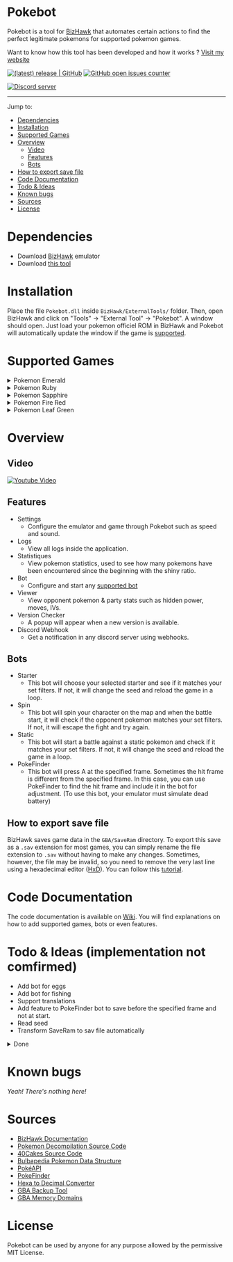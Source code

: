 # Pokebot
Pokebot is a tool for [BizHawk](https://github.com/TASEmulators/BizHawk) that automates certain actions to find the perfect legitimate pokemons for supported pokemon games.

Want to know how this tool has been developed and how it works ? [Visit my website](https://damienbrebion.com/#blogs)

[![(latest) release | GitHub](https://img.shields.io/github/release/Kakumi/Pokebot.svg?logo=github&logoColor=333333&sort=semver&style=popout)](https://github.com/Kakumi/Pokebot/releases/latest)
[![GitHub open issues counter](https://img.shields.io/github/issues-raw/Kakumi/Pokebot.svg?logo=github&logoColor=333333&style=popout)](https://github.com/Kakumi/Pokebot/issues)

<a href="https://discord.gg/wvQKYmuMnK"><img src="https://discordapp.com/api/guilds/1178966789477126176/widget.png?style=banner2" alt="Discord server"></a>

---

Jump to:
* [Dependencies](#dependencies)
* [Installation](#install)
* [Supported Games](#supported-games)
* [Overview](#overview)
  * [Video](#overview-video)
  * [Features](#overview-features)
  * [Bots](#overview-bots)
* [How to export save file](#export-save)
* [Code Documentation](#code-documentation)
* [Todo & Ideas](#todo)
* [Known bugs](#known-bugs)
* [Sources](#sources)
* [License](#license)

# <a name="dependencies"></a>Dependencies
* Download [BizHawk](https://github.com/TASEmulators/BizHawk) emulator
* Download [this tool](https://github.com/Kakumi/Pokebot/releases/latest)

# <a name="install"></a>Installation
Place the file `Pokebot.dll` inside `BizHawk/ExternalTools/` folder. Then, open BizHawk and click on "Tools" -> "External Tool" -> "Pokebot". A window should open. Just load your pokemon officiel ROM in BizHawk and Pokebot will automatically update the window if the game is [supported](#supported-games).

# <a name="supported-games"></a>Supported Games
<details>
  <summary>Pokemon Emerald</summary>

 | Nom          | Hash                                     | Supported | Tested |
 |--------------|------------------------------------------|-----------|--------|
 | USA (Europe) | f3ae088181bf583e55daf962a92bb46f4f1d07b7 |     ✅     |    ✅   |
 | French       | ca666651374d89ca439007bed54d839eb7bd14d0 |     ✅     |    ✅   |
 | Deutch       | 61c2eb2b380b1a75f0c94b767a2d4c26cd7ce4e3 |     ✅     |    ❌   |
 | Italian      | 1692db322400c3141c5de2db38469913ceb1f4d4 |     ✅     |    ❌   |
 | Japanese     | d7cf8f156ba9c455d164e1ea780a6bf1945465c2 |     ✅     |    ❌   |
 | Spanish      | fe1558a3dcb0360ab558969e09b690888b846dd9 |     ✅     |    ❌   |
</details>

<details>
  <summary>Pokemon Ruby</summary>

 | Nom                | Hash                                     | Supported | Tested |
 |--------------------|------------------------------------------|-----------|--------|
 | USA (Europe)       | f28b6ffc97847e94a6c21a63cacf633ee5c8df1e |     ✅     |    ✅   |
 | USA (Europe) rev 1 | 610b96a9c9a7d03d2bafb655e7560ccff1a6d894 |     ✅     |    ❌   |
 | USA (Europe) rev 2 | 5b64eacf892920518db4ec664e62a086dd5f5bc8 |     ✅     |    ❌   |
 | French             | a6ee94202bec0641c55d242757e84dc89336d4cb |     ✅     |    ✅   |
 | French rev 1       | ba888dfba231a231cbd60fe228e894b54fb1ed79 |     ✅     |    ❌   |
 | Deutch             | 1c2a53332382e14dab8815e3a6dd81ad89534050 |     ✅     |    ❌   |
 | Deutch rev 1       | 424740be1fc67a5ddb954794443646e6aeee2c1b |     ✅     |    ❌   |
 | Italian            | 2b3134224392f58da00f802faa1bf4b5cf6270be |     ✅     |    ❌   |
 | Italian rev 1      | 015a5d380afe316a2a6fcc561798ebff9dfb3009 |     ✅     |    ❌   |
 | Japanese           | 5c5e546720300b99ae45d2aa35c646c8b8ff5c56 |     ✅     |    ❌   |
 | Japanese rev 1     | 971e0d670a95e5b32240b2deed20405b8daddf47 |     ✅     |    ❌   |
 | Spanish            | 1f49f7289253dcbfecbc4c5ba3e67aa0652ec83c |     ✅     |    ❌   |
 | Spanish rev 1      | 9ac73481d7f5d150a018309bba91d185ce99fb7c |     ✅     |    ❌   |
</details>

<details>
  <summary>Pokemon Sapphire</summary>

 | Nom                | Hash                                     | Supported | Tested |
 |--------------------|------------------------------------------|-----------|--------|
 | USA (Europe)       | 3ccbbd45f8553c36463f13b938e833f652b793e4 |     ✅     |    ✅   |
 | USA (Europe) rev 1 | 4722efb8cd45772ca32555b98fd3b9719f8e60a9 |     ✅     |    ❌   |
 | USA (Europe) rev 2 | 89b45fb172e6b55d51fc0e61989775187f6fe63c |     ✅     |    ❌   |
 | French             | c269b5692b2d0e5800ba1ddf117fda95ac648634 |     ✅     |    ✅   |
 | French rev 1       | 860e93f5ea44f4278132f6c1ee5650d07b852fd8 |     ✅     |    ❌   |
 | Deutch             | 5a087835009d552d4c5c1f96be3be3206e378153 |     ✅     |    ❌   |
 | Deutch rev 1       | 7e6e034f9cdca6d2c4a270fdb50a94def5883d17 |     ✅     |    ❌   |
 | Italian            | f729dd571fb2c09e72c5c1d68fe0a21e72713d34 |     ✅     |    ❌   |
 | Italian rev 1      | 73edf67b9b82ff12795622dca412733755d2c0fe |     ✅     |    ❌   |
 | Japanese           | 3233342c2f3087e6ffe6c1791cd5867db07df842 |     ✅     |    ❌   |
 | Japanese rev 1     | 01f509671445965236ac4c6b5a354fe2f1e69f13 |     ✅     |    ❌   |
 | Spanish            | 3a6489189e581c4b29914071b79207883b8c16d8 |     ✅     |    ❌   |
 | Spanish rev 1      | 0fe9ad1e602e2fafa090aee25e43d6980625173c |     ✅     |    ❌   |
</details>

<details>
  <summary>Pokemon Fire Red</summary>

 | Nom                | Hash                                     | Supported | Tested |
 |--------------------|------------------------------------------|-----------|--------|
 | USA (Europe)       | 41cb23d8dccc8ebd7c649cd8fbb58eeace6e2fdc |     ✅     |    ✅   |
 | USA (Europe) rev 1 | dd5945db9b930750cb39d00c84da8571feebf417 |     ✅     |    ❌   |
 | French             | fc663907256f06a3a09e2d6b967bc9af4919f111 |     ✅     |    ✅   |
 | Deutch             | 18a3758ceeef2c77b315144be2c3910d6f1f69fe |     ✅     |    ❌   |
 | Italian            | 66a9d415205321376b4318534c0dce5f69d28362 |     ✅     |    ❌   |
 | Japanese           | 04139887b6cd8f53269aca098295b006ddba6cfe |     ✅     |    ❌   |
 | Japanese rev 1     | 7c7107b87c3ccf6e3dbceb9cf80ceeffb25a1857 |     ✅     |    ❌   |
 | Spanish            | ab8f6bfe0ccdaf41188cd015c8c74c314d02296a |     ✅     |    ❌   |
</details>

<details>
  <summary>Pokemon Leaf Green</summary>

 | Nom                | Hash                                     | Supported | Tested |
 |--------------------|------------------------------------------|-----------|--------|
 | USA (Europe)       | 574fa542ffebb14be69902d1d36f1ec0a4afd71e |     ✅     |    ✅   |
 | USA (Europe) rev 1 | 7862c67bdecbe21d1d69ce082ce34327e1c6ed5e |     ✅     |    ❌   |
 | French             | 4b5758c14d0a07b70ef3ef0bd7fa5e7ce6978672 |     ✅     |    ✅   |
 | Deutch             | 0802d1fb185ee3ed48d9a22afb25e66424076dac |     ✅     |    ❌   |
 | Italian            | a1dfea1493d26d1f024be8ba1de3d193fcfc651e |     ✅     |    ❌   |
 | Japanese           | 5946f1b59e8d71cc61249661464d864185c92a5f |     ✅     |    ❌   |
 | Japanese rev 1     | de9d5a844f9bfb63a4448cccd4a2d186ecf455c3 |     ✅     |    ❌   |
 | Spanish            | f9ebee5d228cb695f18ef2ced41630a09fa9eb05 |     ✅     |    ❌   |
</details>

# <a name="overview"></a>Overview
## <a name="overview-video"></a>Video
[![Youtube Video](https://img.youtube.com/vi/d4jsNaeF-hI/0.jpg)](https://www.youtube.com/watch?v=d4jsNaeF-hI)

## <a name="overview-features"></a>Features
* Settings
  * Configure the emulator and game through Pokebot such as speed and sound.
* Logs
  * View all logs inside the application.
* Statistiques
  * View pokemon statistics, used to see how many pokemons have been encountered since the beginning with the shiny ratio.
* Bot
  * Configure and start any [supported bot](#overview-bots)
* Viewer
  * View opponent pokemon & party stats such as hidden power, moves, IVs.
* Version Checker
  * A popup will appear when a new version is available.
* Discord Webhook
  * Get a notification in any discord server using webhooks.

## <a name="overview-bots"></a>Bots
* Starter
  * This bot will choose your selected starter and see if it matches your set filters. If not, it will change the seed and reload the game in a loop.
* Spin
  * This bot will spin your character on the map and when the battle start, it will check if the opponent pokemon matches your set filters. If not, it will escape the fight and try again.
* Static
  * This bot will start a battle against a static pokemon and check if it matches your set filters. If not, it will change the seed and reload the game in a loop.
* PokeFinder
  * This bot will press A at the specified frame. Sometimes the hit frame is different from the specified frame. In this case, you can use PokeFinder to find the hit frame and include it in the bot for adjustment. (To use this bot, your emulator must simulate dead battery)

## <a name="export-save"></a>How to export save file
BizHawk saves game data in the `GBA/SaveRam` directory. To export this save as a `.sav` extension for most games, you can simply rename the file extension to `.sav` without having to make any changes. 
Sometimes, however, the file may be invalid, so you need to remove the very last line using a hexadecimal editor ([HxD](https://mh-nexus.de/en/hxd/)). 
You can follow this [tutorial](https://gbatemp.net/threads/cant-make-pokemon-emerald-sav-file-to-work-on-vba.631681/#post-10136922).

# <a name="code-documentation"></a>Code Documentation
The code documentation is available on [Wiki](https://github.com/Kakumi/Pokebot/wiki). You will find explanations on how to add supported games, bots or even features.

# <a name="todo"></a>Todo & Ideas (implementation not comfirmed)
* Add bot for eggs
* Add bot for fishing
* Support translations
* Add feature to PokeFinder bot to save before the specified frame and not at start.
* Read seed
* Transform SaveRam to sav file automatically

<details>
	<summary>Done</summary>
	
* Add feature that works with [PokeFinder](https://github.com/Admiral-Fish/PokeFinder) ✔️
* Show trainer ID & Secret in the view (PokeFinder bot) ✔️
* Ability to execute bot every x seconds instead of every frame ✔️
* Discord Webhook ✔️
* Add bot for static pokemon️ ✔️
* Save & load settings to/from config file ✔️
</details>

# <a name="known-bugs"></a> Known bugs
_Yeah! There's nothing here!_

# <a name="sources"></a>Sources
* [BizHawk Documentation](https://github.com/TASEmulators/BizHawk)
* [Pokemon Decompilation Source Code](https://github.com/pret/pokeemerald)
* [40Cakes Source Code](https://github.com/40Cakes/pokebot-gen3)
* [Bulbapedia Pokemon Data Structure](https://bulbapedia.bulbagarden.net/wiki/Pok%C3%A9mon_data_structure_(Generation_III))
* [PokéAPI](https://pokeapi.co/)
* [PokeFinder](https://github.com/Admiral-Fish/PokeFinder)
* [Hexa to Decimal Converter](https://www.rapidtables.com/convert/number/hex-to-decimal.html)
* [GBA Backup Tool](https://www.gamebrew.org/wiki/GBA_Backup_Tool)
* [GBA Memory Domains](https://corrupt.wiki/systems/gameboy-advance/bizhawk-memory-domains)

# <a name="license"></a>License
Pokebot can be used by anyone for any purpose allowed by the permissive MIT License.
